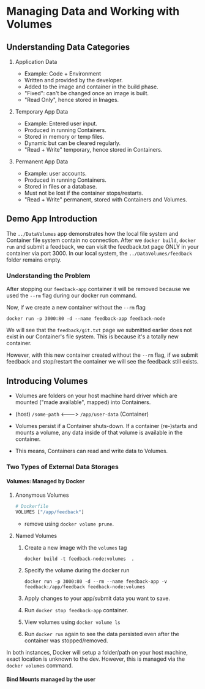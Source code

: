 # Managing Data and Working with Volumes

## Understanding Data Categories

1. Application Data

   - Example: Code + Environment
   - Written and provided by the developer.
   - Added to the image and container in the build phase.
   - "Fixed": can't be changed once an image is built.
   - "Read Only", hence stored in Images.

2. Temporary App Data

   - Example: Entered user input.
   - Produced in running Containers.
   - Stored in memory or temp files.
   - Dynamic but can be cleared regularly.
   - "Read + Write" temporary, hence stored in Containers.

3. Permanent App Data

   - Example: user accounts.
   - Produced in running Containers.
   - Stored in files or a database.
   - Must not be lost if the container stops/restarts.
   - "Read + Write" permanent, stored with Containers and Volumes.

## Demo App Introduction

The `../DataVolumes` app demonstrates how the local file system and Container file system contain no connection. After we `docker build`, `docker run` and submit a feedback, we can visit the feedback.txt page ONLY in your container via port 3000. In our local system, the `../DataVolumes/feedback` folder remains empty.

### Understanding the Problem

After stopping our `feedback-app` container it will be removed because we used the `--rm` flag during our docker run command.

Now, if we create a new container without the `--rm` flag

```terminal
docker run -p 3000:80 -d --name feedback-app feedback-node
```

We will see that the `feedback/git.txt` page we submitted earlier does not exist in our Container's file system. This is because it's a totally new container.

However, with this new container created without the `--rm` flag, if we submit feedback and stop/restart the container we will see the feedback still exists.

## Introducing Volumes

- Volumes are folders on your host machine hard driver which are mounted ("made available", mapped) into Containers.

- (host) `/some-path` <---> `/app/user-data` (Container)

- Volumes persist if a Container shuts-down. If a container (re-)starts and mounts a volume, any data inside of that volume is available in the container.

- This means, Containers can read and write data to Volumes.

### Two Types of External Data Storages

#### Volumes: Managed by Docker

1. Anonymous Volumes

   ```Dockerfile
   # Dockerfile
   VOLUMES ["/app/feedback"]
   ```

   - remove using `docker volume prune`.

2. Named Volumes

   1. Create a new image with the `volumes` tag

      ```terminal
      docker build -t feedback-node:volumes  .
      ```

   2. Specify the volume during the docker run

      ```terminal
      docker run -p 3000:80 -d --rm --name feedback-app -v feedback:/app/feedback feedback-node:volumes
      ```

   3. Apply changes to your app/submit data you want to save.
   4. Run `docker stop feedback-app` container.

   5. View volumes using `docker volume ls`
   6. Run `docker run` again to see the data persisted even after the container was stopped/removed.

In both instances, Docker will setup a folder/path on your host machine, exact location is unknown to the dev. However, this is managed via the `docker volumes` command.

#### Bind Mounts managed by the user
